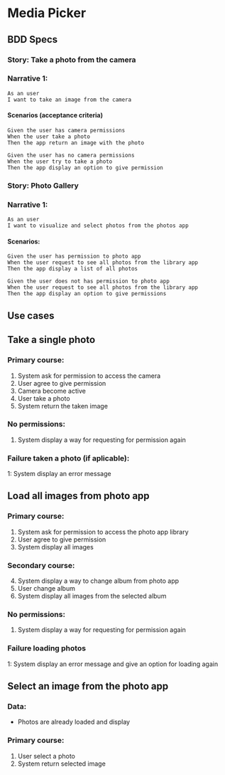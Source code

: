 # Media Picker 

## BDD Specs

### Story: Take a photo from the camera

### Narrative 1: 

```
As an user
I want to take an image from the camera
```


#### Scenarios (acceptance criteria) 
```
Given the user has camera permissions
When the user take a photo
Then the app return an image with the photo
```

```
Given the user has no camera permissions
When the user try to take a photo
Then the app display an option to give permission
```

### Story: Photo Gallery

### Narrative 1: 
```
As an user
I want to visualize and select photos from the photos app
```

#### Scenarios: 
```
Given the user has permission to photo app
When the user request to see all photos from the library app
Then the app display a list of all photos
```

```
Given the user does not has permission to photo app
When the user request to see all photos from the library app
Then the app display an option to give permissions
```


## Use cases

## Take a single photo

### Primary course:
1. System ask for permission to access the camera
2. User agree to give permission
3. Camera become active
4. User take a photo
5. System return the taken image

### No permissions: 
1. System display a way for requesting for permission again

### Failure taken a photo (if aplicable):
1: System display an error message


## Load all images from photo app

### Primary course: 
1. System ask for permission to access the photo app library
2. User agree to give permission
3. System display all images

### Secondary course: 
4. System display a way to change album from photo app
5. User change album
6. System display all images from the selected album

### No permissions: 
1. System display a way for requesting for permission again

### Failure loading photos
1: System display an error message and give an option for loading again


## Select an image from the photo app

### Data: 
- Photos are already loaded and display

### Primary course: 
1. User select a photo
2. System return selected image


